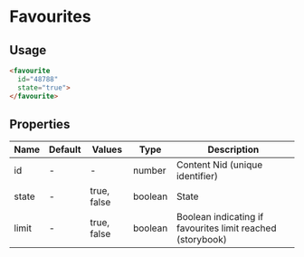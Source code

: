 # Favourites

## Usage

```html
<favourite 
  id="48788"
  state="true">
</favourite>
```

## Properties

| Name  | Default  | Values  |  Type | Description  |
|---|---|---|---|---|
| id | - | - | number | Content Nid (unique identifier)
| state | - | true, false | boolean | State
| limit | - | true, false | boolean | Boolean indicating if favourites limit reached (storybook)




